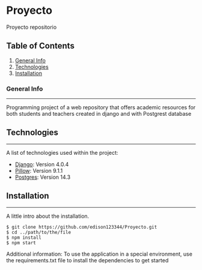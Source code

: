 # Proyecto
Proyecto repositorio
## Table of Contents
1. [General Info](#general-info)
2. [Technologies](#technologies)
3. [Installation](#installation)

### General Info
***
Programming project of a web repository that offers academic resources for both students and teachers created in django and with Postgrest database
## Technologies
***
A list of technologies used within the project:
* [Django](https://www.djangoproject.com/): Version 4.0.4
* [Pillow](https://python-pillow.org/): Version 9.1.1
* [Postgres](https://www.postgresql.org/): Version 14.3
## Installation
***
A little intro about the installation. 
```
$ git clone https://github.com/edison123344/Proyecto.git
$ cd ../path/to/the/file
$ npm install
$ npm start
```
Additional information: To use the application in a special environment, use the requirements.txt file to install the dependencies to get started

 
